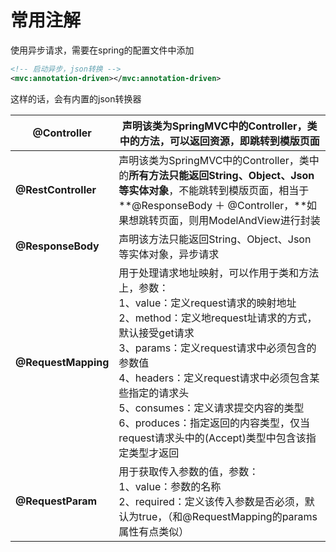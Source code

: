 # 常用注解

使用异步请求，需要在spring的配置文件中添加

```xml
<!-- 启动异步，json转换 -->
<mvc:annotation-driven></mvc:annotation-driven>
```

这样的话，会有内置的json转换器

| **@Controller**     | 声明该类为SpringMVC中的Controller，类中的方法，可以返回资源，即跳转到模版页面 |
| ------------------- | ------------------------------------------------------------ |
| **@RestController** | 声明该类为SpringMVC中的Controller，类中的**所有方法只能返回String、Object、Json等实体对象**，不能跳转到模版页面，相当于**@ResponseBody ＋ @Controller，**如果想跳转页面，则用ModelAndView进行封装 |
| **@ResponseBody**   | 声明该方法只能返回String、Object、Json等实体对象，异步请求   |
| **@RequestMapping** | 用于处理请求地址映射，可以作用于类和方法上，参数：<br />1、value：定义request请求的映射地址<br />2、method：定义地request址请求的方式，默认接受get请求<br />3、params：定义request请求中必须包含的参数值<br />4、headers：定义request请求中必须包含某些指定的请求头<br />5、consumes：定义请求提交内容的类型<br />6、produces：指定返回的内容类型，仅当request请求头中的(Accept)类型中包含该指定类型才返回 |
| **@RequestParam**   | 用于获取传入参数的值，参数：<br />1、value：参数的名称<br />2、required：定义该传入参数是否必须，默认为true，（和@RequestMapping的params属性有点类似） |